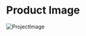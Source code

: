 
# Product Image 
![ProjectImage](https://user-images.githubusercontent.com/20195657/98051381-9b4c0200-1de8-11eb-98ac-882fe5a93138.PNG)



